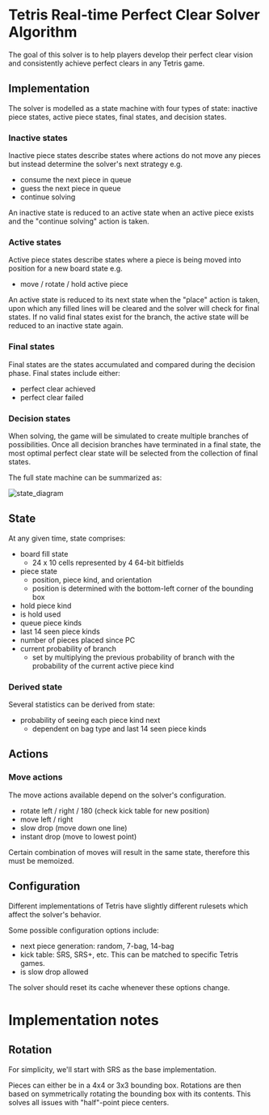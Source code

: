 # Tetris Real-time Perfect Clear Solver Algorithm

The goal of this solver is to help players develop their perfect clear vision and consistently achieve perfect clears in any Tetris game.

## Implementation

The solver is modelled as a state machine with four types of state: inactive piece states, active piece states, final states, and decision states.

### Inactive states

Inactive piece states describe states where actions do not move any pieces but instead determine the solver's next strategy e.g.

- consume the next piece in queue
- guess the next piece in queue
- continue solving

An inactive state is reduced to an active state when an active piece exists and the "continue solving" action is taken.

### Active states

Active piece states describe states where a piece is being moved into position for a new board state e.g.

- move / rotate / hold active piece

An active state is reduced to its next state when the "place" action is taken, upon which any filled lines will be cleared and the solver will check for final states. If no valid final states exist for the branch, the active state will be reduced to an inactive state again.

### Final states

Final states are the states accumulated and compared during the decision phase. Final states include either:

- perfect clear achieved
- perfect clear failed

### Decision states

When solving, the game will be simulated to create multiple branches of possibilities. Once all decision branches have terminated in a final state, the most optimal perfect clear state will be selected from the collection of final states.

The full state machine can be summarized as:

![state_diagram](https://user-images.githubusercontent.com/42545742/201823624-2f66efe7-a096-44f6-90ad-1943b677a92a.png)

## State

At any given time, state comprises:

- board fill state
  - 24 x 10 cells represented by 4 64-bit bitfields
- piece state
  - position, piece kind, and orientation
  - position is determined with the bottom-left corner of the bounding box
- hold piece kind
- is hold used
- queue piece kinds
- last 14 seen piece kinds
- number of pieces placed since PC
- current probability of branch
  - set by multiplying the previous probability of branch with the probability of the current active piece kind

### Derived state

Several statistics can be derived from state:

- probability of seeing each piece kind next
  - dependent on bag type and last 14 seen piece kinds

## Actions

### Move actions

The move actions available depend on the solver's configuration.

- rotate left / right / 180 (check kick table for new position)
- move left / right
- slow drop (move down one line)
- instant drop (move to lowest point)

Certain combination of moves will result in the same state, therefore this must be memoized.

## Configuration

Different implementations of Tetris have slightly different rulesets which affect the solver's behavior.

Some possible configuration options include:

- next piece generation: random, 7-bag, 14-bag
- kick table: SRS, SRS+, etc. This can be matched to specific Tetris games.
- is slow drop allowed

The solver should reset its cache whenever these options change.

# Implementation notes

## Rotation

For simplicity, we'll start with SRS as the base implementation.

Pieces can either be in a 4x4 or 3x3 bounding box. Rotations are then based on symmetrically rotating the bounding box with its contents. This solves all issues with "half"-point piece centers.
